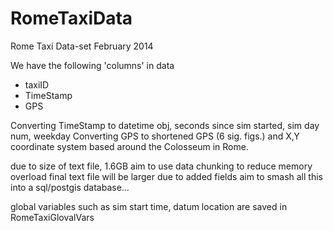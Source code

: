 # RomeTaxiData
Rome Taxi Data-set February 2014

We have the following 'columns' in data
- taxiID
- TimeStamp
- GPS

Converting TimeStamp to datetime obj, seconds since sim started, sim day num, weekday
Converting GPS to shortened GPS (6 sig. figs.) and X,Y coordinate system based around the Colosseum in Rome.

due to size of text file, 1.6GB
aim to use data chunking to reduce memory overload
final text file will be larger due to added fields
aim to smash all this into a sql/postgis database...

global variables such as sim start time, datum location are saved in RomeTaxiGlovalVars

